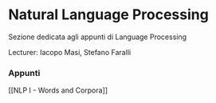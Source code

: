 # Natural Language Processing

Sezione dedicata agli appunti di Language Processing

Lecturer:  Iacopo Masi, Stefano Faralli

### Appunti

[[NLP I - Words and Corpora]]

